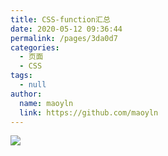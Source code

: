 ```yaml
---
title: CSS-function汇总
date: 2020-05-12 09:36:44
permalink: /pages/3da0d7
categories: 
  - 页面
  - CSS
tags: 
  - null
author: 
  name: maoyln
  link: https://github.com/maoyln
---
```

![](https://cdn.jsdelivr.net/gh/xugaoyi/image_store/blog/20200512161232.jpg)